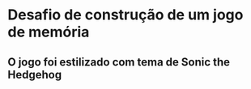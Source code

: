 # Desafio de construção de um jogo de memória

## O jogo foi estilizado com tema de Sonic the Hedgehog

